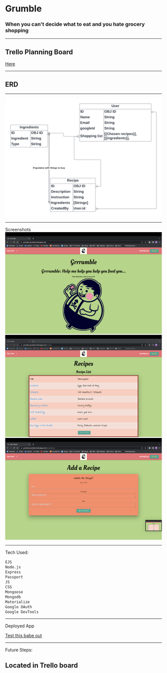 # Grumble

### When you can't decide what to eat and you hate grocery shopping


---
## Trello Planning Board
[Here](https://trello.com/b/afJSncQN/planning)

---
## ERD
---
![ERD](/public/images/Grumble%20ERD.png)

---
Screenshots
![1](/public/images/Screen%20Shot%202022-05-05%20at%206.01.58%20PM.png)
![2](/public/images/Screen%20Shot%202022-05-05%20at%206.02.09%20PM.png)
![3](/public/images/Screen%20Shot%202022-05-05%20at%206.02.15%20PM.png)

---
Tech Used:

    EJS
    Node.js
    Express
    Passport
    JS
    CSS
    Mongoose
    Mongodb
    Materialize
    Google OAuth
    Google DevTools

---
Deployed App

[Test this babe out](https://grumble-grumble.herokuapp.com/)

---
Future Steps: 

Located in Trello board
--